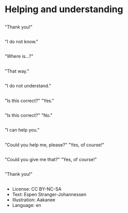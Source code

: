 # Helping and understanding

##
"Thank you!"

##
"I do not know."

##
"Where is...?"

##
"That way."

##
"I do not understand."

##
"Is this correct?" "Yes."

##
"Is this correct?" "No."

##
"I can help you."

##
"Could you help me, please?" "Yes, of course!"

##
"Could you give me that?" "Yes, of course!"

##
"Thank you!"

##
* License: CC BY-NC-SA
* Text: Espen Stranger-Johannessen
* Illustration: Aakanee
* Language: en
